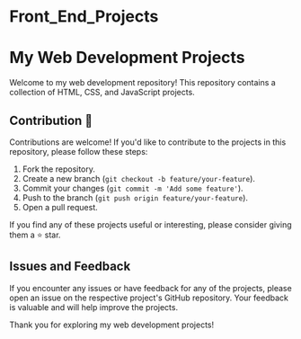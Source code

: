 # Front_End_Projects

# My Web Development Projects

Welcome to my web development repository! This repository contains a collection of HTML, CSS, and JavaScript projects.

## Contribution 🤝

Contributions are welcome! If you'd like to contribute to the projects in this repository, please follow these steps:

1. Fork the repository.
2. Create a new branch (`git checkout -b feature/your-feature`).
3. Commit your changes (`git commit -m 'Add some feature'`).
4. Push to the branch (`git push origin feature/your-feature`).
5. Open a pull request.

If you find any of these projects useful or interesting, please consider giving them a ⭐️ star.

## Issues and Feedback

If you encounter any issues or have feedback for any of the projects, please open an issue on the respective project's GitHub repository. Your feedback is valuable and will help improve the projects.

Thank you for exploring my web development projects!
